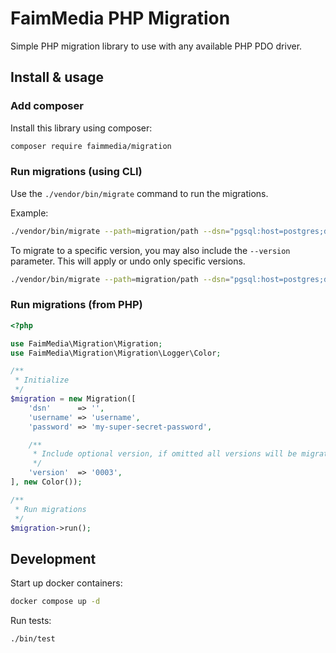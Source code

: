 # FaimMedia PHP Migration

Simple PHP migration library to use with any available PHP PDO driver.

## Install & usage

### Add composer

Install this library using composer:

```bash
composer require faimmedia/migration
```

### Run migrations (using CLI)

Use the `./vendor/bin/migrate` command to run the migrations.

Example:

```bash
./vendor/bin/migrate --path=migration/path --dsn="pgsql:host=postgres;dbname=database" --username=postgres
```

To migrate to a specific version, you may also include the `--version` parameter. This will apply or undo only specific versions.

```bash
./vendor/bin/migrate --path=migration/path --dsn="pgsql:host=postgres;dbname=database" --username=postgres --version=0002
```

### Run migrations (from PHP)

```php
<?php

use FaimMedia\Migration\Migration;
use FaimMedia\Migration\Migration\Logger\Color;

/**
 * Initialize
 */
$migration = new Migration([
	'dsn'      => '',
	'username' => 'username',
	'password' => 'my-super-secret-password',

	/**
	 * Include optional version, if omitted all versions will be migrated
	 */
	'version'  => '0003',
], new Color());

/**
 * Run migrations
 */
$migration->run();
```

## Development

Start up docker containers:

```bash
docker compose up -d
```

Run tests:

```bash
./bin/test
```
